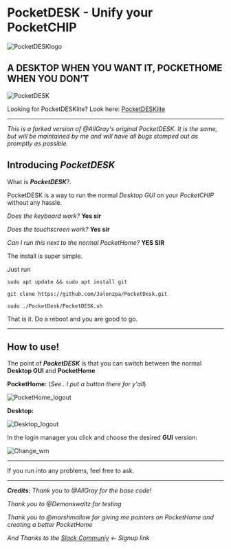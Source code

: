 # PocketDESK - Unify your PocketCHIP

![PocketDESKlogo](https://github.com/Jalonzpa/PocketDesk/blob/master/images/PocketDESKlogo.PNG)
## A DESKTOP WHEN YOU WANT IT, POCKETHOME WHEN YOU DON’T

![PocketDESK](https://blog.nextthing.co/wp-content/uploads/2017/09/pdesktop6B-1024x683.jpg)

Looking for PocketDESKlite? Look here: [PocketDESKlite](https://github.com/Jalonzpa/PocketDesk/blob/master/PocketDESKlite.sh)

----------
_This is a forked version of @AllGray's original PocketDESK. It is the same, but will be maintained by me and will have all bugs stomped out as promptly as possible._

## Introducing _**PocketDESK**_

What is _**PocketDESK**_?.

PocketDESK is a way to run the normal _Desktop GUI_ on your _PocketCHIP_ without any hassle. 

_Does the keyboard work?_  **Yes sir**

_Does the touchscreen work?_  **Yes sir**

_Can I run this next to the normal PocketHome?_ **YES SIR**


The install is super simple.

Just run

    sudo apt update && sudo apt install git

    git clone https://github.com/Jalonzpa/PocketDesk.git

    sudo ./PocketDesk/PocketDESK.sh

That is it. Do a reboot and you are good to go.



----------

## How to use!


The point of **_PocketDESK_** is that you can switch between the normal **Desktop GUI** and **PocketHome**

**PocketHome:** (_See.. I put a button there for y'all_)

![PocketHome_logout](https://github.com/AllGray/AllGray_Private/blob/master/gif/PocketHome_logout.gif)


**Desktop:** 

![Desktop_logout](https://github.com/AllGray/AllGray_Private/blob/master/gif/Desktop_logout.gif)



In the login manager you click and choose the desired **GUI** version:

![Change_wm](https://github.com/AllGray/AllGray_Private/blob/master/gif/change_wm.gif)



----------



If you run into any problems, feel free to ask.



----------

_**Credits:**_ 
_Thank you to @AllGray for the base code!_

_Thank you to @Demonswaltz for testing_

_Thank you to @marshmallow for giving me pointers on PocketHome and creating a better PocketHome_

_And Thanks to the [Slack Communiy](https://slofile.com/slack/chipster)   <- Signup link_
